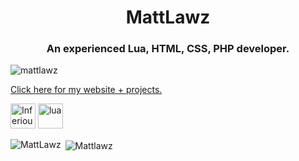 <h1 align="center">MattLawz</h1>
<h3 align="center">An experienced Lua, HTML, CSS, PHP developer.</h3>

<p align="left"> <img src="https://komarev.com/ghpvc/?username=mattlawz" alt="mattlawz" /> </p>

[Click here for my website + projects.](https://mattlawz.xyz/)

<img src="https://i.imgur.com/e48J3LK.png" alt="Inferious Cheats" width="40" height="40"/> <img src="https://i.imgur.com/TFVIojD.png" alt="lua" width="40" height="40"/> 

<p><img align="left" src="https://github-readme-stats.vercel.app/api/top-langs/?username=MattLawz" alt="MattLawz" /></p>

<p>&nbsp;<img align="center" src="https://github-readme-stats.vercel.app/api?username=Mattlawz&show_icons=true" alt="Mattlawz" /></p>

